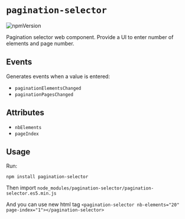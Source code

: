 # `pagination-selector`

![npmVersion](https://img.shields.io/npm/v/pagination-selector?color=blue&style=plastic)

Pagination selector web component. Provide a UI to enter number of elements and page number.

## Events
Generates events when a value is entered:

- `paginationElementsChanged`
- `paginationPagesChanged`

## Attributes
- `nbElements`
- `pageIndex`

## Usage

Run:

    npm install pagination-selector

Then import `node_modules/pagination-selector/pagination-selector.es5.min.js`

And you can use new html tag `<pagination-selector nb-elements="20" page-index="1"></pagination-selector>`
